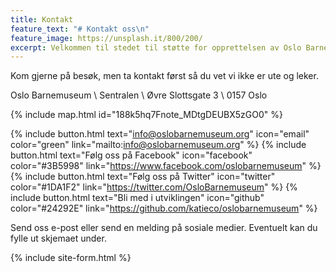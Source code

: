 ```yaml
---
title: Kontakt
feature_text: "# Kontakt oss\n"
feature_image: https://unsplash.it/800/200/
excerpt: Velkommen til stedet til støtte for opprettelsen av Oslo Barnemuseum!
---
```


Kom gjerne på besøk, men ta kontakt først så du vet vi ikke er ute og leker.

Oslo Barnemuseum \\
Sentralen \\
Øvre Slottsgate 3 \\
0157 Oslo


{% include map.html id="188k5hq7Fnote_MDtgDEUBX5zGO0" %}


 {% include button.html text="info@oslobarnemuseum.org" icon="email" color="green" link="mailto:info@oslobarnemuseum.org" %}  {% include button.html text="Følg oss på Facebook" icon="facebook" color="#3B5998" link="https://www.facebook.com/oslobarnemuseum" %} {% include button.html text="Følg oss på Twitter" icon="twitter" color="#1DA1F2" link="https://twitter.com/OsloBarnemuseum" %}  {% include button.html text="Bli med i utviklingen" icon="github" color="#24292E" link="https://github.com/katieco/oslobarnemuseum" %}


 Send oss e-post eller send en melding på sosiale medier. Eventuelt kan du fylle ut skjemaet under.

{% include site-form.html %}
